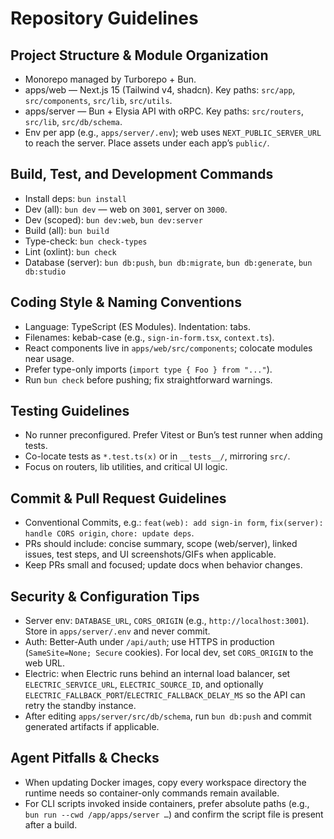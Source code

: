 # Repository Guidelines

## Project Structure & Module Organization
- Monorepo managed by Turborepo + Bun.
- apps/web — Next.js 15 (Tailwind v4, shadcn). Key paths: `src/app`, `src/components`, `src/lib`, `src/utils`.
- apps/server — Bun + Elysia API with oRPC. Key paths: `src/routers`, `src/lib`, `src/db/schema`.
- Env per app (e.g., `apps/server/.env`); web uses `NEXT_PUBLIC_SERVER_URL` to reach the server. Place assets under each app’s `public/`.

## Build, Test, and Development Commands
- Install deps: `bun install`
- Dev (all): `bun dev` — web on `3001`, server on `3000`.
- Dev (scoped): `bun dev:web`, `bun dev:server`
- Build (all): `bun build`
- Type-check: `bun check-types`
- Lint (oxlint): `bun check`
- Database (server): `bun db:push`, `bun db:migrate`, `bun db:generate`, `bun db:studio`

## Coding Style & Naming Conventions
- Language: TypeScript (ES Modules). Indentation: tabs.
- Filenames: kebab-case (e.g., `sign-in-form.tsx`, `context.ts`).
- React components live in `apps/web/src/components`; colocate modules near usage.
- Prefer type-only imports (`import type { Foo } from "..."`).
- Run `bun check` before pushing; fix straightforward warnings.

## Testing Guidelines
- No runner preconfigured. Prefer Vitest or Bun’s test runner when adding tests.
- Co-locate tests as `*.test.ts(x)` or in `__tests__/`, mirroring `src/`.
- Focus on routers, lib utilities, and critical UI logic.

## Commit & Pull Request Guidelines
- Conventional Commits, e.g.: `feat(web): add sign-in form`, `fix(server): handle CORS origin`, `chore: update deps`.
- PRs should include: concise summary, scope (web/server), linked issues, test steps, and UI screenshots/GIFs when applicable.
- Keep PRs small and focused; update docs when behavior changes.

## Security & Configuration Tips
- Server env: `DATABASE_URL`, `CORS_ORIGIN` (e.g., `http://localhost:3001`). Store in `apps/server/.env` and never commit.
- Auth: Better-Auth under `/api/auth`; use HTTPS in production (`SameSite=None; Secure` cookies). For local dev, set `CORS_ORIGIN` to the web URL.
- Electric: when Electric runs behind an internal load balancer, set `ELECTRIC_SERVICE_URL`, `ELECTRIC_SOURCE_ID`, and optionally `ELECTRIC_FALLBACK_PORT`/`ELECTRIC_FALLBACK_DELAY_MS` so the API can retry the standby instance.
- After editing `apps/server/src/db/schema`, run `bun db:push` and commit generated artifacts if applicable.

## Agent Pitfalls & Checks
- When updating Docker images, copy every workspace directory the runtime needs so container-only commands remain available.
- For CLI scripts invoked inside containers, prefer absolute paths (e.g., `bun run --cwd /app/apps/server …`) and confirm the script file is present after a build.
